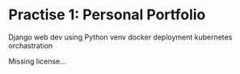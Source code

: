 # Practise 1: Personal Portfolio

Django web dev using Python venv
docker deployment
kubernetes orchastration 

Missing license...